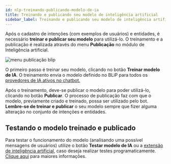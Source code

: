 ```yaml
---
id: nlp-treinando-publicando-modelo-de-ia
title: Treinando e publicando seu modelo de inteligência artificial
sidebar_label: Treinando e publicando seu modelo de inteligência artificial
---
```


Após o cadastro de intenções (com exemplos de usuários) e entidades, é necessário **treinar e publicar seu modelo** para utilizá-lo. O treinamento e a publicação é realizada através do menu **Publicação** no módulo de Inteligência artificial.

​![menu publicação blip](/img/practice/ai/ai-treinando-publicando-modelo-de-ia-1.png)<br>

O primeiro passo é treinar seu modelo, clicando no botão **Treinar modelo de IA**. O treinamento envia o modelo definido no BLiP para todos os <u>provedores de IA ativos no chatbot.</u>

Após o treinamento, deve-se publicar o modelo para poder utilizá-lo, clicando no botão **Publicar**. O processo de publicação faz com que o modelo, previamente criado e treinado, possa ser utilizado pelo bot. **Lembre-se de treinar e publicar** o seu modelo sempre que fizer alguma alteração no conjunto de intenções e entidades.

## Testando o modelo treinado e publicado

Para testar o funcionamento do modelo (analisando uma possível mensagens de usuários) utilize o botão **Testar modelo de IA** ou a [extensão de inteligência artificial](https://docs.blip.ai/#artificial-intelligence), caso deseja realizar testes programaticamente. [Clique aqui](/docs/ai/nlp/nlp-como-testar-modelo-nlp) para maiores informações.
